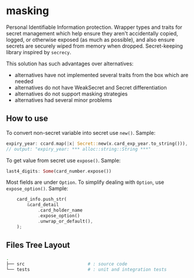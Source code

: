 # masking

Personal Identifiable Information protection.
Wrapper types and traits for secret management which help ensure they aren't accidentally copied, logged, or otherwise exposed (as much as possible), and also ensure secrets are securely wiped from memory when dropped.
Secret-keeping library inspired by `secrecy`.

This solution has such advantages over alternatives:
- alternatives have not implemented several traits from the box which are needed
- alternatives do not have WeakSecret and Secret differentiation
- alternatives do not support masking strategies
- alternatives had several minor problems

## How to use

To convert non-secret variable into secret use `new()`. Sample:

```rust
expiry_year: ccard.map(|x| Secret::new(x.card_exp_year.to_string())),
// output: "expiry_year: *** alloc::string::String ***"
```

To get value from secret use `expose()`. Sample:

```rust
last4_digits: Some(card_number.expose())
```

Most fields are under `Option`. To simplify dealing with `Option`, use `expose_option()`. Sample:

```rust
    card_info.push_str(
        &card_detail
            .card_holder_name
            .expose_option()
            .unwrap_or_default(),
    );
```


<!-- FIXME: this table should either be generated by a script or smoke test should be introduced checking it agrees with actual structure -->
## Files Tree Layout


```bash
.
├── src                        # : source code
└── tests                      # : unit and integration tests

```

<!--
command to generate the tree `tree -L 3 -d`
-->

